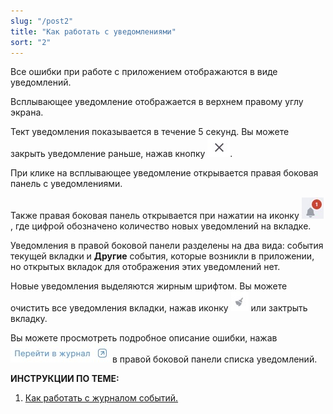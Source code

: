 ```yaml
---
slug: "/post2"
title: "Как работать с уведомлениями"
sort: "2"
---
```


Все ошибки при работе с приложением отображаются в виде уведомлений.

Всплывающее уведомление отображается в верхнем правому углу экрана. 

Тект уведомления показывается в течение 5 секунд. Вы можете закрыть уведомление раньше, нажав кнопку ![close-button.jpg](./images/close-button.jpg "Закрыть"). 

При клике на всплывающее уведомление открывается правая боковая панель с уведомлениями.

Также правая боковая панель открывается при нажатии на иконку ![notifications-button.jpg](./images/notifications-button.jpg "События"), где цифрой обозначено количество новых уведомлений на вкладке.  

Уведомления в правой боковой панели разделены на два вида: события текущей вкладки и **Другие** события, которые возникли в приложении, но открытых вкладок для отображения этих уведомлений нет.

Новые уведомления выделяются жирным шрифтом. Вы можете очистить все уведомления вкладки, нажав иконку ![clean-icon.jpg](./images/clean-icon.jpg "Очистить список") или зактрыть вкладку.

Вы можете просмотреть подробное описание ошибки, нажав ![to-log-button.jpg](./images/to-log-button.jpg "Перейти в журнал") в правой боковой панели списка уведомлений.

**ИНСТРУКЦИИ ПО ТЕМЕ:**

1. [Как работать с журналом событий.]()
